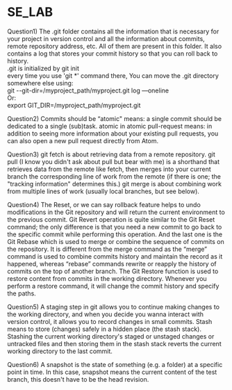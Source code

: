 # SE_LAB
Question1) The .git folder contains all the information that is necessary for your project in version control and all the information about commits, remote repository address, etc. All of them are present in this folder. It also contains a log that stores your commit history so that you can roll back to history.<br/>
.git is initialized by git init<br/>
every time you use 'git *' command there, You can move the .git directory somewhere else using:<br/>
git --git-dir=/myproject_path/myproject.git log —oneline<br/>
Or:<br/>
export GIT_DIR=/myproject_path/myproject.git

Question2) Commits should be “atomic" means: a single commit should be dedicated to a single (sub)task.
atomic in atomic pull-request means: in addition to seeing more information about your existing pull requests, you can also open a new pull request directly from Atom.

Question3) git fetch is about retrieving data from a remote repository.
git pull (I know you didn't ask about pull but bear with me) is a shorthand that retrieves data from the remote like fetch, then merges into your current branch the corresponding line of work from the remote (if there is one; the "tracking information" determines this.)
git merge is about combining work from multiple lines of work (usually local branches, but 
see below).

Question4) The Reset, or we can say rollback feature helps to undo modifications in the Git repository and will return the current environment to the previous commit.
Git Revert operation is quite similar to the Git Reset command; the only difference is that you need a new commit to go back to the specific commit while performing this operation.
And the last one is the Git Rebase which is used to merge or combine the sequence of commits on the repository. It is different from the merge command as the “merge” command is used to combine commits history and maintain the record as it happened, whereas “rebase” commands rewrite or reapply the history of commits on the top of another branch.
The Git Restore function is used to restore content from commits in the working directory. Whenever you perform a restore command, it will change the commit history and specify the paths.

Question5) A staging step in git allows you to continue making changes to the working directory, and when you decide you wanna interact with version control, it allows you to record changes in small commits.
Stash means to store (changes) safely in a hidden place (the stash stack). Stashing the current working directory's staged or unstaged changes or untracked files and then storing them in the stash stack reverts the current working directory to the last commit.

Question6) A snapshot is the state of something (e.g. a folder) at a specific point in time. In this case, snapshot means the current content of the test branch, this doesn't have to be the head revision.
